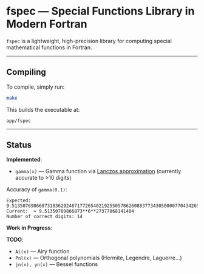 # fspec — Special Functions Library in Modern Fortran

`fspec` is a lightweight, high-precision library for computing special mathematical functions in Fortran.

---
## Compiling
To compile, simply run:

```bash
make
```

This builds the executable at:

```
app/fspec
```

---
## Status

**Implemented**:
- `gamma(x)` — Gamma function via [Lanczos approximation](https://en.wikipedia.org/wiki/Lanczos_approximation) (currently accurate to >10 digits)

Accuracy of `gamma(0.1)`:
```text
Expected:   9.5135076986687318362924871772654021925505786260883773430500007704342654...
Current:  ≈ 9.51350769866873**6**27377868141404
Number of correct digits: 14
```

**Work in Progress**:


**TODO**:
- `Ai(x)` — Airy function
- `Pnl(x)` — Orthogonal polynomials (Hermite, Legendre, Laguerre...)
- `jn(x), yn(x)` — Bessel functions
